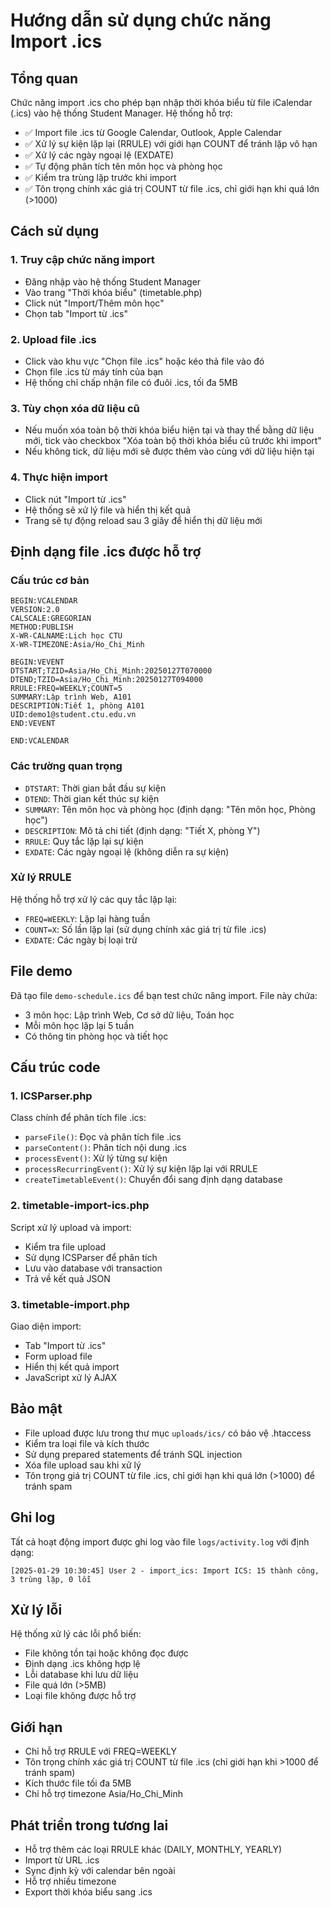 # Hướng dẫn sử dụng chức năng Import .ics

## Tổng quan

Chức năng import .ics cho phép bạn nhập thời khóa biểu từ file iCalendar (.ics) vào hệ thống Student Manager. Hệ thống hỗ trợ:

- ✅ Import file .ics từ Google Calendar, Outlook, Apple Calendar
- ✅ Xử lý sự kiện lặp lại (RRULE) với giới hạn COUNT để tránh lặp vô hạn
- ✅ Xử lý các ngày ngoại lệ (EXDATE)
- ✅ Tự động phân tích tên môn học và phòng học
- ✅ Kiểm tra trùng lặp trước khi import
- ✅ Tôn trọng chính xác giá trị COUNT từ file .ics, chỉ giới hạn khi quá lớn (>1000)

## Cách sử dụng

### 1. Truy cập chức năng import
- Đăng nhập vào hệ thống Student Manager
- Vào trang "Thời khóa biểu" (timetable.php)
- Click nút "Import/Thêm môn học"
- Chọn tab "Import từ .ics"

### 2. Upload file .ics
- Click vào khu vực "Chọn file .ics" hoặc kéo thả file vào đó
- Chọn file .ics từ máy tính của bạn
- Hệ thống chỉ chấp nhận file có đuôi .ics, tối đa 5MB

### 3. Tùy chọn xóa dữ liệu cũ
- Nếu muốn xóa toàn bộ thời khóa biểu hiện tại và thay thế bằng dữ liệu mới, tick vào checkbox "Xóa toàn bộ thời khóa biểu cũ trước khi import"
- Nếu không tick, dữ liệu mới sẽ được thêm vào cùng với dữ liệu hiện tại

### 4. Thực hiện import
- Click nút "Import từ .ics"
- Hệ thống sẽ xử lý file và hiển thị kết quả
- Trang sẽ tự động reload sau 3 giây để hiển thị dữ liệu mới

## Định dạng file .ics được hỗ trợ

### Cấu trúc cơ bản
```
BEGIN:VCALENDAR
VERSION:2.0
CALSCALE:GREGORIAN
METHOD:PUBLISH
X-WR-CALNAME:Lịch học CTU
X-WR-TIMEZONE:Asia/Ho_Chi_Minh

BEGIN:VEVENT
DTSTART;TZID=Asia/Ho_Chi_Minh:20250127T070000
DTEND;TZID=Asia/Ho_Chi_Minh:20250127T094000
RRULE:FREQ=WEEKLY;COUNT=5
SUMMARY:Lập trình Web, A101
DESCRIPTION:Tiết 1, phòng A101
UID:demo1@student.ctu.edu.vn
END:VEVENT

END:VCALENDAR
```

### Các trường quan trọng
- `DTSTART`: Thời gian bắt đầu sự kiện
- `DTEND`: Thời gian kết thúc sự kiện
- `SUMMARY`: Tên môn học và phòng học (định dạng: "Tên môn học, Phòng học")
- `DESCRIPTION`: Mô tả chi tiết (định dạng: "Tiết X, phòng Y")
- `RRULE`: Quy tắc lặp lại sự kiện
- `EXDATE`: Các ngày ngoại lệ (không diễn ra sự kiện)

### Xử lý RRULE
Hệ thống hỗ trợ xử lý các quy tắc lặp lại:
- `FREQ=WEEKLY`: Lặp lại hàng tuần
- `COUNT=X`: Số lần lặp lại (sử dụng chính xác giá trị từ file .ics)
- `EXDATE`: Các ngày bị loại trừ

## File demo

Đã tạo file `demo-schedule.ics` để bạn test chức năng import. File này chứa:
- 3 môn học: Lập trình Web, Cơ sở dữ liệu, Toán học
- Mỗi môn học lặp lại 5 tuần
- Có thông tin phòng học và tiết học

## Cấu trúc code

### 1. ICSParser.php
Class chính để phân tích file .ics:
- `parseFile()`: Đọc và phân tích file .ics
- `parseContent()`: Phân tích nội dung .ics
- `processEvent()`: Xử lý từng sự kiện
- `processRecurringEvent()`: Xử lý sự kiện lặp lại với RRULE
- `createTimetableEvent()`: Chuyển đổi sang định dạng database

### 2. timetable-import-ics.php
Script xử lý upload và import:
- Kiểm tra file upload
- Sử dụng ICSParser để phân tích
- Lưu vào database với transaction
- Trả về kết quả JSON

### 3. timetable-import.php
Giao diện import:
- Tab "Import từ .ics"
- Form upload file
- Hiển thị kết quả import
- JavaScript xử lý AJAX

## Bảo mật

- File upload được lưu trong thư mục `uploads/ics/` có bảo vệ .htaccess
- Kiểm tra loại file và kích thước
- Sử dụng prepared statements để tránh SQL injection
- Xóa file upload sau khi xử lý
- Tôn trọng giá trị COUNT từ file .ics, chỉ giới hạn khi quá lớn (>1000) để tránh spam

## Ghi log

Tất cả hoạt động import được ghi log vào file `logs/activity.log` với định dạng:
```
[2025-01-29 10:30:45] User 2 - import_ics: Import ICS: 15 thành công, 3 trùng lặp, 0 lỗi
```

## Xử lý lỗi

Hệ thống xử lý các lỗi phổ biến:
- File không tồn tại hoặc không đọc được
- Định dạng .ics không hợp lệ
- Lỗi database khi lưu dữ liệu
- File quá lớn (>5MB)
- Loại file không được hỗ trợ

## Giới hạn

- Chỉ hỗ trợ RRULE với FREQ=WEEKLY
- Tôn trọng chính xác giá trị COUNT từ file .ics (chỉ giới hạn khi >1000 để tránh spam)
- Kích thước file tối đa 5MB
- Chỉ hỗ trợ timezone Asia/Ho_Chi_Minh

## Phát triển trong tương lai

- Hỗ trợ thêm các loại RRULE khác (DAILY, MONTHLY, YEARLY)
- Import từ URL .ics
- Sync định kỳ với calendar bên ngoài
- Hỗ trợ nhiều timezone
- Export thời khóa biểu sang .ics 